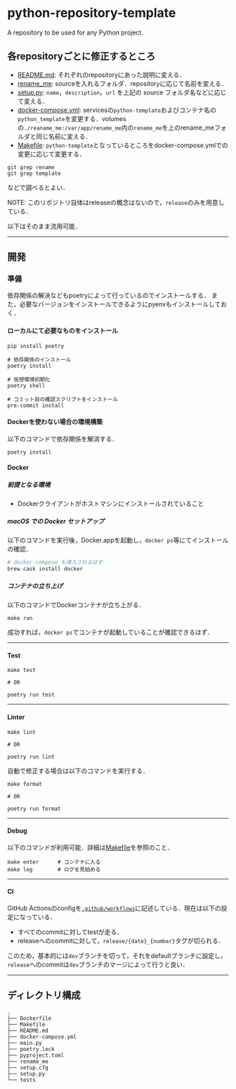 # python-repository-template

A repository to be used for any Python project.

## 各repositoryごとに修正するところ

* [README.md](./README.md): それぞれのrepositoryにあった説明に変える．
* [rename_me](./rename_me): sourceを入れるフォルダ．repositoryに応じて名前を変える．
* [setup.py](./setup.py): `name`，`description`，`url` を上記の source フォルダ名などに応じて変える．
* [docker-compose.yml](./docker-compose.yml): servicesの`python-template`およびコンテナ名の`python_template`を変更する．volumesの`./reaname_me:/var/app/rename_me`内の`rename_me`を上のrename_meフォルダと同じ名前に変える．
* [Makefile](./Makefile): `python-template`となっているところをdocker-compose.ymlでの変更に応じて変更する．

```shell
git grep rename
git grep template
```

などで調べるとよい．

NOTE: このリポジトリ自体はreleaseの概念はないので，`release`のみを用意している．

以下はそのまま流用可能．

***

## 開発

### 準備

依存関係の解決などもpoetryによって行っているのでインストールする．
また，必要なバージョンをインストールできるようにpyenvもインストールしておく．

#### ローカルにて必要なものをインストール

```shell
pip install poetry

# 依存関係のインストール
poetry install

# 仮想環境初期化
poetry shell

# コミット前の確認スクリプトをインストール
pre-commit install
```

#### Dockerを使わない場合の環境構築

以下のコマンドで依存関係を解消する．

```shell
poetry install
```

#### Docker

##### 前提となる環境

* Dockerクライアントがホストマシンにインストールされていること

##### macOS での Docker セットアップ

以下のコマンドを実行後，Docker.appを起動し，`docker ps`等にてインストールの確認．

```bash
# docker-compose も導入されるはず
brew cask install docker
```

##### コンテナの立ち上げ

以下のコマンドでDockerコンテナが立ち上がる．

```shell
make run
```

成功すれば，`docker ps`でコンテナが起動していることが確認できるはず．

***

#### Test

```shell
make test

# OR

poetry run test
```

***

#### Linter

```shell
make lint

# OR

poetry run lint
```

自動で修正する場合は以下のコマンドを実行する．

```shell
make format

# OR

poetry run format
```

***

#### Debug

以下のコマンドが利用可能．詳細は[Makefile](./Makefile)を参照のこと．

```shell
make enter      # コンテナに入る
make log        # ログを見始める
```

***

#### CI

GitHub Actionsのconfigを[`.github/workflows`](./.github/workflows)に記述している．現在は以下の設定になっている．

* すべてのcommitに対してtestが走る．
* releaseへのcommitに対して，`release/{date}_{number}`タグが切られる．

このため，基本的には`dev`ブランチを切って，それをdefaultブランチに設定し，`release`へのcommitは`dev`ブランチのマージによって行うと良い．

***

## ディレクトリ構成

```shell
.
├── Dockerfile
├── Makefile
├── README.md
├── docker-compose.yml
├── main.py
├── poetry.lock
├── pyproject.toml
├── rename_me
├── setup.cfg
├── setup.py
└── tests
```
